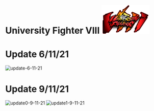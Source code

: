 # University Fighter VIII <img src="./assets/logo/logo.png" alt="drawing" width="150"/>



# Update 6/11/21
<img src="https://i.ibb.co/QMJ1vH0/Capture-d-cran-de-2021-11-06-05-03-09.png" alt="update-6-11-21" width="800"/>

# Update 9/11/21
<img src="https://i.ibb.co/9VJ2RRw/Capture-d-cran-de-2021-11-09-01-54-10.png" alt="update0-9-11-21" width="800"/>

<img src="https://i.ibb.co/X3FqKxg/Capture-d-cran-de-2021-11-09-01-54-24.png" alt="update1-9-11-21" width="800"/>






